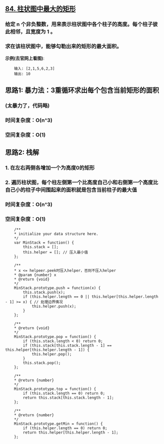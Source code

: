## [84. 柱状图中最大的矩形](https://leetcode-cn.com/problems/largest-rectangle-in-histogram/)
### 给定 n 个非负整数，用来表示柱状图中各个柱子的高度。每个柱子彼此相邻，且宽度为 1 。
### 求在该柱状图中，能够勾勒出来的矩形的最大面积。


**示例(去官网上看图)**:
```
    输入: [2,1,5,6,2,3]
    输出: 10
```

## 思路1: 暴力法：3重循环求出每个包含当前矩形的面积
### (太暴力了，代码略)
### 时间复杂度：O(n^3)
### 空间复杂度：O(1) 

## 思路2: 栈解
### 1. 在左右两侧各增加一个为高度0的矩形
### 2. 遍历柱状图，每个柱左侧第一个比高度自己小和右侧第一个高度比自己小的柱子中间围起来的面积就是包含当前柱子的最大值
### 时间复杂度：O(n^3)
### 空间复杂度：O(1) 

```
    /**
    * initialize your data structure here.
    */
    var MinStack = function() {
        this.stack = [];
        this.helper = []; // 压入最小值
    };

    /** 
    * x <= helpeer.peek时压入helper，否则不压入helper
    * @param {number} x
    * @return {void}
    */
    MinStack.prototype.push = function(x) {
        this.stack.push(x);
        if (this.helper.length == 0 || this.helper[this.helper.length - 1] >= x) { // 处理边界情况
            this.helper.push(x);
        }
    };

    /**
    * @return {void}
    */
    MinStack.prototype.pop = function() {
        if (this.stack.length < 0) return 0;
        if (this.stack[this.stack.length - 1] == this.helper[this.helper.length - 1]) {
            this.helper.pop();
        }
        this.stack.pop();
    };

    /**
    * @return {number}
    */
    MinStack.prototype.top = function() {
        if (this.stack.length == 0) return 0;
        return this.stack[this.stack.length - 1];
    };

    /**
    * @return {number}
    */
    MinStack.prototype.getMin = function() {
        if (this.helper.length == 0) return 0;
        return this.helper[this.helper.length - 1];
    };
```